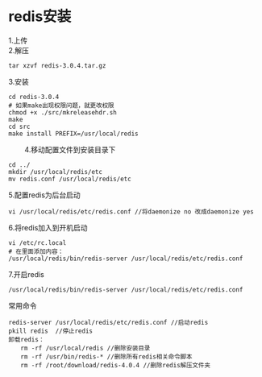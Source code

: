 # redis安装
1.上传  
2.解压 
```
tar xzvf redis-3.0.4.tar.gz
``` 

3.安装  
```
cd redis-3.0.4
# 如果make出现权限问题，就更改权限
chmod +x ./src/mkreleasehdr.sh
make
cd src
make install PREFIX=/usr/local/redis 
```
　　 
4.移动配置文件到安装目录下
```
cd ../
mkdir /usr/local/redis/etc
mv redis.conf /usr/local/redis/etc
```
 5.配置redis为后台启动
```
vi /usr/local/redis/etc/redis.conf //将daemonize no 改成daemonize yes
```
6.将redis加入到开机启动
```
vi /etc/rc.local 
# 在里面添加内容：
/usr/local/redis/bin/redis-server /usr/local/redis/etc/redis.conf
```
 
7.开启redis
```
/usr/local/redis/bin/redis-server /usr/local/redis/etc/redis.conf 
```
常用命令　　
```
redis-server /usr/local/redis/etc/redis.conf //启动redis
pkill redis  //停止redis
卸载redis：
　　rm -rf /usr/local/redis //删除安装目录
　　rm -rf /usr/bin/redis-* //删除所有redis相关命令脚本
　　rm -rf /root/download/redis-4.0.4 //删除redis解压文件夹
```